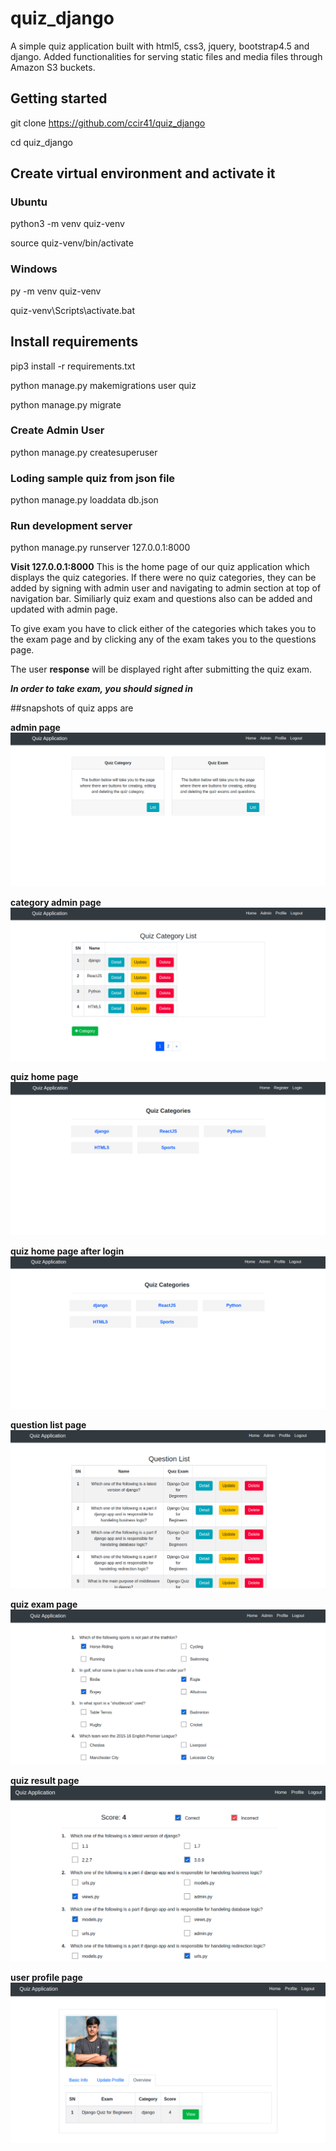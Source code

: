 # quiz_django

A simple quiz application built with html5, css3, jquery, bootstrap4.5 and django. Added functionalities for serving static files and media files through Amazon S3 buckets.

## Getting started

git clone https://github.com/ccir41/quiz_django

cd quiz_django

## Create virtual environment and activate it

### Ubuntu

python3 -m venv quiz-venv

source quiz-venv/bin/activate

### Windows

py -m venv quiz-venv

quiz-venv\Scripts\activate.bat

## Install requirements

pip3 install -r requirements.txt

python manage.py makemigrations user quiz

python manage.py migrate

### Create Admin User

python manage.py createsuperuser

### Loding sample quiz from json file

python manage.py loaddata db.json

### Run development server

python manage.py runserver 127.0.0.1:8000

**Visit 127.0.0.1:8000**
This is the home page of our quiz application which displays the quiz categories. If there were no quiz categories, they can be added by signing with admin user and navigating to admin section at top of navigation bar. Similiarly quiz exam and questions also can be added and updated with admin page.

To give exam you have to click either of the categories which takes you to the exam page and by clicking any of the exam takes you to the questions page.

The user **response** will be displayed right after submitting the quiz exam.

**_In order to take exam, you should signed in_**

##snapshots of quiz apps are

**admin page**
![](./static/img/admin_page.png)

**category admin page**
![](./static/img/category_admin.png)

**quiz home page**
![](./static/img/home_page.png)

**quiz home page after login**
![](./static/img/home_page2.png)

**question list page**
![](./static/img/question_list.png)

**quiz exam page**
![](./static/img/quiz_exam.png)

**quiz result page**
![](./static/img/quiz_result.png)

**user profile page**
![](./static/img/quiz_profile.png)